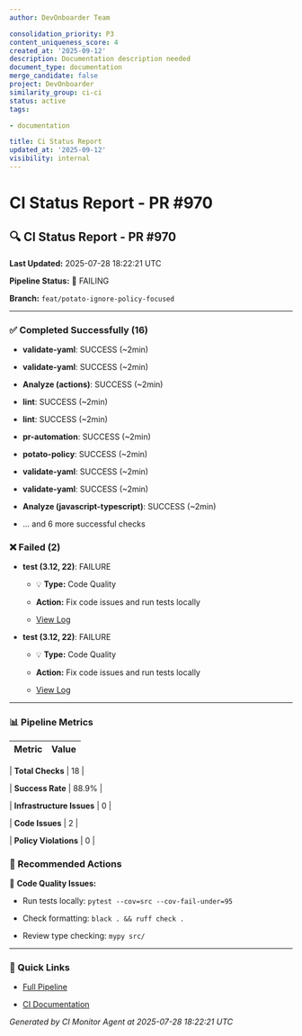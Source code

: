 ```yaml
---
author: DevOnboarder Team

consolidation_priority: P3
content_uniqueness_score: 4
created_at: '2025-09-12'
description: Documentation description needed
document_type: documentation
merge_candidate: false
project: DevOnboarder
similarity_group: ci-ci
status: active
tags:

- documentation

title: Ci Status Report
updated_at: '2025-09-12'
visibility: internal
---
```


# CI Status Report - PR #970

## 🔍 CI Status Report - PR #970

**Last Updated:** 2025-07-28 18:22:21 UTC

**Pipeline Status:** 🔴 FAILING

**Branch:** `feat/potato-ignore-policy-focused`

---

### ✅ Completed Successfully (16)

- **validate-yaml**: SUCCESS (~2min)

- **validate-yaml**: SUCCESS (~2min)

- **Analyze (actions)**: SUCCESS (~2min)

- **lint**: SUCCESS (~2min)

- **lint**: SUCCESS (~2min)

- **pr-automation**: SUCCESS (~2min)

- **potato-policy**: SUCCESS (~2min)

- **validate-yaml**: SUCCESS (~2min)

- **validate-yaml**: SUCCESS (~2min)

- **Analyze (javascript-typescript)**: SUCCESS (~2min)

- ... and 6 more successful checks

### ❌ Failed (2)

- **test (3.12, 22)**: FAILURE

    - 💡 **Type:** Code Quality

    - **Action:** Fix code issues and run tests locally

    - [View Log](https://github.com/theangrygamershowproductions/DevOnboarder/actions/runs/16581415930/job/46898156241)

- **test (3.12, 22)**: FAILURE

    - 💡 **Type:** Code Quality

    - **Action:** Fix code issues and run tests locally

    - [View Log](https://github.com/theangrygamershowproductions/DevOnboarder/actions/runs/16581415394/job/46898156878)

---

### 📊 Pipeline Metrics

| Metric                    | Value |
| ------------------------- | ----- |

| **Total Checks**          | 18    |

| **Success Rate**          | 88.9% |

| **Infrastructure Issues** | 0     |

| **Code Issues**           | 2     |

| **Policy Violations**     | 0     |

### 🎯 Recommended Actions

📝 **Code Quality Issues:**

- Run tests locally: `pytest --cov=src --cov-fail-under=95`

- Check formatting: `black . && ruff check .`

- Review type checking: `mypy src/`

---

### 🔗 Quick Links

- [Full Pipeline](https://github.com/theangrygamershowproductions/DevOnboarder/pull/970)

- [CI Documentation](https://github.com/theangrygamershowproductions/DevOnboarder/blob/main/docs/ci-troubleshooting.md)

_Generated by CI Monitor Agent at 2025-07-28 18:22:21 UTC_
